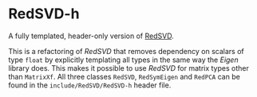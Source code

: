 RedSVD-h
========

A fully templated, header-only version of [RedSVD](https://code.google.com/p/redsvd/).

This is a refactoring of *RedSVD* that removes dependency on scalars of type `float` by explicitly templating all types in the same way the *Eigen* library does.
This makes it possible to use *RedSVD* for matrix types other than `MatrixXf`.
All three classes `RedSVD`, `RedSymEigen` and `RedPCA` can be found in the `include/RedSVD/RedSVD-h` header file.
